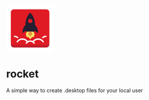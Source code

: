 ![](https://github.com/darkbox/rocket/blob/master/src/res/rocket.png?raw=true)

# rocket
A simple way to create .desktop files for your local user
